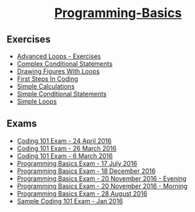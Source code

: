 # <a href="https://softuni.bg/trainings/1439/programming-basics-august-2016" rel="Programming-Basics"><p align="center"> Programming-Basics <p></a>

## Exercises
- <a href="https://github.com/baal98/SoftUni-Software-Engineering-master/tree/master/SoftUni-Software-Engineering-master/Programming%20Basics/Exercises" > Advanced Loops - Exercises </a>
- <a href="https://github.com/stefkavasileva/SoftUni-Software-Engineering/tree/master/Programming%20Basics/Exercises/ComplexConditionalStatements" > Complex Conditional Statements </a>
- <a href="https://github.com/stefkavasileva/SoftUni-Software-Engineering/tree/master/Programming%20Basics/Exercises/DrawingFiguresWithLoops" > Drawing Figures With Loops </a>
- <a href="https://github.com/stefkavasileva/SoftUni-Software-Engineering/tree/master/Programming%20Basics/Exercises/FirstStepsInCoding" > First Steps In Coding </a>
- <a href="https://github.com/stefkavasileva/SoftUni-Software-Engineering/tree/master/Programming%20Basics/Exercises/SimpleCalculations" > Simple Calculations </a>
- <a href="https://github.com/stefkavasileva/SoftUni-Software-Engineering/tree/master/Programming%20Basics/Exercises/SimpleConditionalStatements" > Simple Conditional Statements </a>
- <a href="https://github.com/stefkavasileva/SoftUni-Software-Engineering/tree/master/Programming%20Basics/Exercises/SimpleLoops" > Simple Loops </a>

## Exams
- <a href="https://github.com/stefkavasileva/SoftUni-Software-Engineering/tree/master/Programming%20Basics/Exams/Coding101Exam-24April2016" > Coding 101 Exam - 24 April 2016 </a>
- <a href="https://github.com/stefkavasileva/SoftUni-Software-Engineering/tree/master/Programming%20Basics/Exams/Coding101Exam-26March2016" > Coding 101 Exam - 26 March 2016 </a>
- <a href="https://github.com/stefkavasileva/SoftUni-Software-Engineering/tree/master/Programming%20Basics/Exams/Coding101Exam-6March2016" > Coding 101 Exam - 6 March 2016 </a> 
- <a href="https://github.com/stefkavasileva/SoftUni-Software-Engineering/tree/master/Programming%20Basics/Exams/ProgrammingBasics%20Exam-17July2016" > Programming Basics Exam - 17 July 2016 </a> 
- <a href="https://github.com/stefkavasileva/SoftUni-Software-Engineering/tree/master/Programming%20Basics/Exams/ProgrammingBasicsExam-18December2016" > Programming Basics Exam - 18 December 2016 </a> 
- <a href="https://github.com/stefkavasileva/SoftUni-Software-Engineering/tree/master/Programming%20Basics/Exams/ProgrammingBasicsExam-20November2016-Evening" > Programming Basics Exam - 20 November 2016 - Evening </a> 
- <a href="https://github.com/stefkavasileva/SoftUni-Software-Engineering/tree/master/Programming%20Basics/Exams/ProgrammingBasicsExam-20November2016-Morning" > Programming Basics Exam - 20 November 2016 - Morning </a> 
- <a href="https://github.com/stefkavasileva/SoftUni-Software-Engineering/tree/master/Programming%20Basics/Exams/ProgrammingBasicsExam-28August2016" > Programming Basics Exam - 28 August 2016 </a> 
- <a href="https://github.com/stefkavasileva/SoftUni-Software-Engineering/tree/master/Programming%20Basics/Exams/SampleCoding101Exam-Jan2016" > Sample Coding 101 Exam - Jan 2016 </a> 
 

